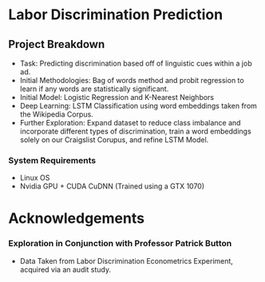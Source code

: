 # Labor Discrimination Prediction

## Project Breakdown
- Task: Predicting discrimination based off of linguistic cues within a job ad.
- Initial Methodologies: Bag of words method and probit regression to learn if any words are statistically significant. 
- Initial Model: Logistic Regression and K-Nearest Neighbors
- Deep Learning: LSTM Classification using word embeddings taken from the Wikipedia Corpus.
- Further Exploration: Expand dataset to reduce class imbalance and incorporate different types of discrimination, train a word embeddings solely on our Craigslist Corupus, and refine LSTM Model.


### System Requirements
- Linux OS
- Nvidia GPU + CUDA CuDNN (Trained using a GTX 1070)








# Acknowledgements
### Exploration in Conjunction with Professor Patrick Button
- Data Taken from Labor Discrimination Econometrics Experiment, acquired via an audit study.

